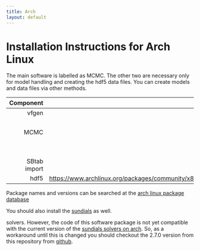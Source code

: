 ```yaml
---
title: Arch
layout: default
---
```


# Installation Instructions for Arch Linux

The main software is labelled as MCMC. The other two are necessary
only for model handling and creating the hdf5 data files. You can
create models and data files via other methods.

|Component|Package|URL|
|--------:|------:|:--|
|vfgen|mxml|https://www.archlinux.org/packages/community/x86_64/mxml/|
||ginac|https://www.archlinux.org/packages/community/x86_64/ginac/|
|MCMC|gsl|https://www.archlinux.org/packages/extra/x86_64/gsl/|
||lapack|https://www.archlinux.org/packages/extra/x86_64/lapack/|
||hdf5|https://www.archlinux.org/packages/community/x86_64/hdf5/|
|SBtab import|glib2|https://www.archlinux.org/packages/core/x86_64/glib2/|
|hdf5|https://www.archlinux.org/packages/community/x86_64/hdf5/|


Package names and versions can be searched at the 
[arch linux package database](https://www.archlinux.org/packages/)

You should also install the [sundials](http://computation.llnl.gov/casc/sundials/download/download.html)
as well.

solvers. However, the code of this software package is not yet
compatible with the current version of the [sundials solvers on
arch](https://aur.archlinux.org/packages/sundials/). So, as a
workaround until this is changed you should checkout the 2.7.0 version
from this repository from [github](https://github.com/LLNL/sundials).


